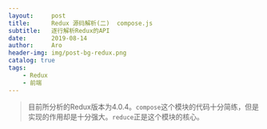 ```yaml
---
layout:     post
title:      Redux 源码解析(二)  compose.js
subtitle:   逐行解析Redux的API
date:       2019-08-14
author:     Aro
header-img: img/post-bg-redux.png
catalog: true
tags:
    - Redux
    - 前端
---
```


>目前所分析的Redux版本为4.0.4。`compose`这个模块的代码十分简练，但是实现的作用却是十分强大。`reduce`正是这个模块的核心。





